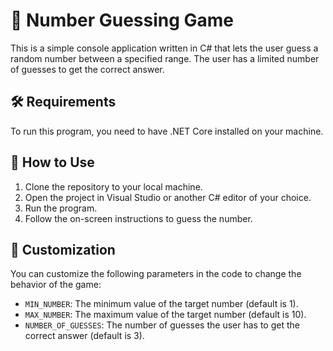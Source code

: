 
# 🔢 Number Guessing Game
This is a simple console application written in C# that lets the user guess a random number between a specified range. The user has a limited number of guesses to get the correct answer.

## 🛠️ Requirements
To run this program, you need to have .NET Core installed on your machine.

## 🚀 How to Use
1. Clone the repository to your local machine.
2. Open the project in Visual Studio or another C# editor of your choice.
3. Run the program.
4. Follow the on-screen instructions to guess the number.

## 🎨 Customization
You can customize the following parameters in the code to change the behavior of the game:

- `MIN_NUMBER`: The minimum value of the target number (default is 1).
- `MAX_NUMBER`: The maximum value of the target number (default is 10).
- `NUMBER_OF_GUESSES`: The number of guesses the user has to get the correct answer (default is 3).
